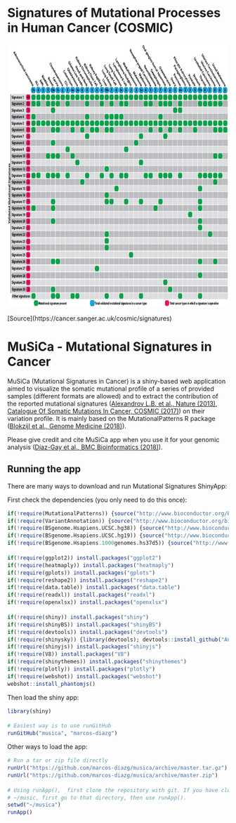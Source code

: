 # Signatures of Mutational Processes in Human Cancer (COSMIC)

<p align="center">
  <img width="850" height="600" src="https://github.com/jongtaek-kim/Mutational_Signatures_in_Cancer_with_MuSiCa/blob/master/aux_files/mutationalsignaturematrix.png">
</p>
[Source](https://cancer.sanger.ac.uk/cosmic/signatures)


# MuSiCa - Mutational Signatures in Cancer

MuSiCa (Mutational Signatures in Cancer) is a shiny-based web application aimed to visualize the somatic mutational profile of a series of provided samples (different formats are allowed) and to extract the contribution of the reported mutational signatures ([Alexandrov L.B. et al., Nature (2013)](http://dx.doi.org/10.1038/nature12477), [Catalogue Of Somatic Mutations In Cancer, COSMIC (2017)](http://cancer.sanger.ac.uk/cosmic/signatures)) on their variation profile. It is mainly based on the MutationalPatterns R package ([Blokzijl et al., Genome Medicine (2018)](https://doi.org/10.1186/s13073-018-0539-0)).

Please give credit and cite MuSiCa app when you use it for your genomic analysis ([Díaz-Gay et al., BMC Bioinformatics (2018)](https://doi.org/10.1186/s12859-018-2234-y)).

## Running the app

There are many ways to download and run Mutational Signatures ShinyApp:

First check the dependencies (you only need to do this once):






```R
if(!require(MutationalPatterns)) {source("http://www.bioconductor.org/biocLite.R");biocLite("MutationalPatterns")}
if(!require(VariantAnnotation)) {source("http://www.bioconductor.org/biocLite.R");biocLite("VariantAnnotation")}
if(!require(BSgenome.Hsapiens.UCSC.hg38)) {source("http://www.bioconductor.org/biocLite.R");biocLite("BSgenome.Hsapiens.UCSC.hg38")}
if(!require(BSgenome.Hsapiens.UCSC.hg19)) {source("http://www.bioconductor.org/biocLite.R");biocLite("BSgenome.Hsapiens.UCSC.hg19")}
if(!require(BSgenome.Hsapiens.1000genomes.hs37d5)) {source("http://www.bioconductor.org/biocLite.R");biocLite("BSgenome.Hsapiens.1000genomes.hs37d5")}

if(!require(ggplot2)) install.packages("ggplot2")
if(!require(heatmaply)) install.packages("heatmaply")
if(!require(gplots)) install.packages("gplots")
if(!require(reshape2)) install.packages("reshape2")
if(!require(data.table)) install.packages("data.table")
if(!require(readxl)) install.packages("readxl")
if(!require(openxlsx)) install.packages("openxlsx")

if(!require(shiny)) install.packages("shiny")
if(!require(shinyBS)) install.packages("shinyBS")
if(!require(devtools)) install.packages("devtools")
if(!require(shinysky)) {library(devtools); devtools::install_github("AnalytixWare/ShinySky")}
if(!require(shinyjs)) install.packages("shinyjs")
if(!require(V8)) install.packages("V8")
if(!require(shinythemes)) install.packages("shinythemes")
if(!require(plotly)) install.packages("plotly")
if(!require(webshot)) install.packages("webshot")
webshot::install_phantomjs()
```

Then load the shiny app:

```R
library(shiny)

# Easiest way is to use runGitHub
runGitHub("musica", "marcos-diazg")
```

Other ways to load the app:

```R
# Run a tar or zip file directly
runUrl("https://github.com/marcos-diazg/musica/archive/master.tar.gz")
runUrl("https://github.com/marcos-diazg/musica/archive/master.zip")

# Using runApp(),  first clone the repository with git. If you have cloned it into
# ~/music, first go to that directory, then use runApp().
setwd("~/musica")
runApp()
```
